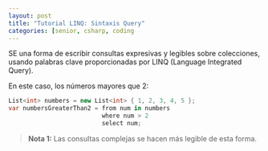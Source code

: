 ```yaml
---
layout: post
title: "Tutorial LINQ: Sintaxis Query"
categories: [senior, csharp, coding
---
```


SE una forma de escribir consultas expresivas y <!--more-->legibles sobre colecciones, usando palabras clave proporcionadas por LINQ (Language Integrated Query).

En este caso, los números mayores que 2:

```csharp
List<int> numbers = new List<int> { 1, 2, 3, 4, 5 };
var numbersGreaterThan2 = from num in numbers
                          where num > 2
                          select num;
```

> **Nota 1:** Las consultas complejas se hacen más legible de esta forma.
